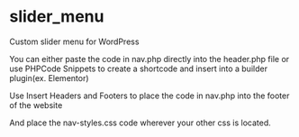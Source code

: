 # slider_menu
Custom slider menu for WordPress

You can either paste the code in nav.php directly into the header.php file or use PHPCode Snippets to create a shortcode and insert into a builder plugin(ex. Elementor)

Use Insert Headers and Footers to place the <script></script> code in nav.php into the footer of the website

And place the nav-styles.css code wherever your other css is located.
